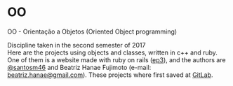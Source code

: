 # OO
OO - Orientação a Objetos (Oriented Object programming)

Discipline taken in the second semester of 2017<br>
Here are the projects using objects and classes, written in c++ and ruby.<br>
One of them is a website made with ruby on rails ([ep3](https://github.com/disciplinas-ma46/OO/tree/master/ep3)), and the authors are [@santosm46](https://github.com/santosm46) and Beatriz Hanae Fujimoto (e-mail: <beatriz.hanae@gmail.com>).
These projects where first saved at [GitLab](https://gitlab.com/users/marcelo_604/projects).
